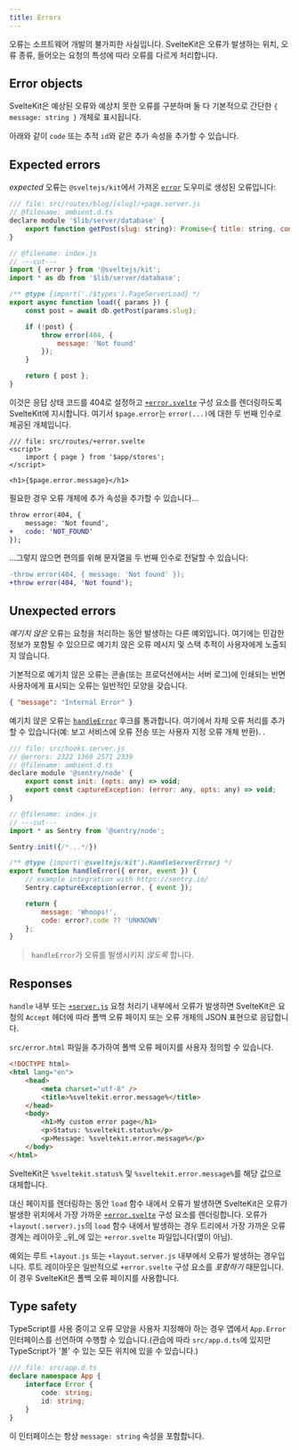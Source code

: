```yaml
---
title: Errors
---
```


오류는 소프트웨어 개발의 불가피한 사실입니다. SvelteKit은 오류가 발생하는 위치, 오류 종류, 들어오는 요청의 특성에 따라 오류를 다르게 처리합니다.

## Error objects

SvelteKit은 예상된 오류와 예상치 못한 오류를 구분하며 둘 다 기본적으로 간단한 `{ message: string }` 개체로 표시됩니다.

아래와 같이 `code` 또는 추적 `id`와 같은 추가 속성을 추가할 수 있습니다.

## Expected errors

_expected_ 오류는 `@sveltejs/kit`에서 가져온 [`error`](/docs/modules#sveltejs-kit-error) 도우미로 생성된 오류입니다:

```js
/// file: src/routes/blog/[slug]/+page.server.js
// @filename: ambient.d.ts
declare module '$lib/server/database' {
	export function getPost(slug: string): Promise<{ title: string, content: string } | undefined>
}

// @filename: index.js
// ---cut---
import { error } from '@sveltejs/kit';
import * as db from '$lib/server/database';

/** @type {import('./$types').PageServerLoad} */
export async function load({ params }) {
	const post = await db.getPost(params.slug);

	if (!post) {
		throw error(404, {
			message: 'Not found'
		});
	}

	return { post };
}
```

이것은 응답 상태 코드를 404로 설정하고 [`+error.svelte`](/docs/routing#error) 구성 요소를 렌더링하도록 SvelteKit에 지시합니다. 여기서 `$page.error`는 `error(...)`에 대한 두 번째 인수로 제공된 개체입니다.

```svelte
/// file: src/routes/+error.svelte
<script>
	import { page } from '$app/stores';
</script>

<h1>{$page.error.message}</h1>
```

필요한 경우 오류 개체에 추가 속성을 추가할 수 있습니다...

```diff
throw error(404, {
	message: 'Not found',
+	code: 'NOT_FOUND'
});
```

...그렇지 않으면 편의를 위해 문자열을 두 번째 인수로 전달할 수 있습니다:

```diff
-throw error(404, { message: 'Not found' });
+throw error(404, 'Not found');
```

## Unexpected errors

_예기치 않은_ 오류는 요청을 처리하는 동안 발생하는 다른 예외입니다. 여기에는 민감한 정보가 포함될 수 있으므로 예기치 않은 오류 메시지 및 스택 추적이 사용자에게 노출되지 않습니다.

기본적으로 예기치 않은 오류는 콘솔(또는 프로덕션에서는 서버 로그)에 인쇄되는 반면 사용자에게 표시되는 오류는 일반적인 모양을 갖습니다.

```json
{ "message": "Internal Error" }
```

예기치 않은 오류는 [`handleError`](/docs/hooks#shared-hooks-handleerror) 후크를 통과합니다. 여기에서 자체 오류 처리를 추가할 수 있습니다(예: 보고 서비스에 오류 전송 또는 사용자 지정 오류 개체 반환). .

```js
/// file: src/hooks.server.js
// @errors: 2322 1360 2571 2339
// @filename: ambient.d.ts
declare module '@sentry/node' {
	export const init: (opts: any) => void;
	export const captureException: (error: any, opts: any) => void;
}

// @filename: index.js
// ---cut---
import * as Sentry from '@sentry/node';

Sentry.init({/*...*/})

/** @type {import('@sveltejs/kit').HandleServerError} */
export function handleError({ error, event }) {
	// example integration with https://sentry.io/
	Sentry.captureException(error, { event });

	return {
		message: 'Whoops!',
		code: error?.code ?? 'UNKNOWN'
	};
}
```

> `handleError`가 오류를 발생시키지 _않도록_ 합니다.

## Responses

`handle` 내부 또는 [`+server.js`](/docs/routing#server) 요청 처리기 내부에서 오류가 발생하면 SvelteKit은 요청의 `Accept` 헤더에 따라 폴백 오류 페이지 또는 오류 개체의 JSON 표현으로 응답합니다.

`src/error.html` 파일을 추가하여 폴백 오류 페이지를 사용자 정의할 수 있습니다.

```html
<!DOCTYPE html>
<html lang="en">
	<head>
		<meta charset="utf-8" />
		<title>%sveltekit.error.message%</title>
	</head>
	<body>
		<h1>My custom error page</h1>
		<p>Status: %sveltekit.status%</p>
		<p>Message: %sveltekit.error.message%</p>
	</body>
</html>
```

SvelteKit은 `%sveltekit.status%` 및 `%sveltekit.error.message%`를 해당 값으로 대체합니다.

대신 페이지를 렌더링하는 동안 `load` 함수 내에서 오류가 발생하면 SvelteKit은 오류가 발생한 위치에서 가장 가까운 [`+error.svelte`](/docs/routing#error) 구성 요소를 렌더링합니다. 오류가 `+layout(.server).js`의 `load` 함수 내에서 발생하는 경우 트리에서 가장 가까운 오류 경계는 레이아웃 _위_에 있는 `+error.svelte` 파일입니다(옆이 아님).

예외는 루트 `+layout.js` 또는 `+layout.server.js` 내부에서 오류가 발생하는 경우입니다. 루트 레이아웃은 일반적으로 `+error.svelte` 구성 요소를 _포함하기_ 때문입니다. 이 경우 SvelteKit은 폴백 오류 페이지를 사용합니다.

## Type safety

TypeScript를 사용 중이고 오류 모양을 사용자 지정해야 하는 경우 앱에서 `App.Error` 인터페이스를 선언하여 수행할 수 있습니다.(관습에 따라 `src/app.d.ts`에 있지만 TypeScript가 '볼' 수 있는 모든 위치에 있을 수 있습니다.)

```ts
/// file: src/app.d.ts
declare namespace App {
	interface Error {
		code: string;
		id: string;
	}
}
```

이 인터페이스는 항상 `message: string` 속성을 포함합니다.